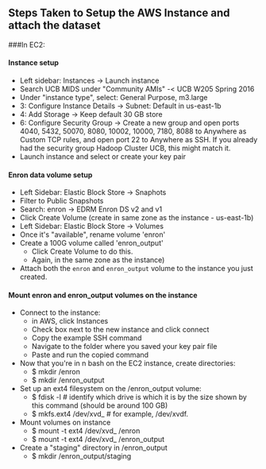 ## Steps Taken to Setup the AWS Instance and attach the dataset

###In EC2:

#### Instance setup
- Left sidebar: Instances -> Launch instance
- Search UCB MIDS under "Community AMIs" -< UCB W205 Spring 2016
- Under "instance type", select: General Purpose, m3.large
- 3: Configure Instance Details -> Subnet: Default in us-east-1b
- 4: Add Storage -> Keep default 30 GB store
- 6: Configure Security Group -> Create a new group and open ports 4040, 5432, 50070, 8080, 10002, 10000, 7180, 8088 to Anywhere as Custom TCP rules, and open port 22 to Anywhere as SSH. If you already had the security group Hadoop Cluster UCB, this might match it.
- Launch instance and select or create your key pair

#### Enron data volume setup
- Left Sidebar: Elastic Block Store -> Snaphots
- Filter to Public Snapshots
- Search: enron -> EDRM Enron DS v2 and v1
- Click Create Volume (create in same zone as the instance - us-east-1b)
- Left Sidebar: Elastic Block Store -> Volumes
- Once it's "available", rename volume 'enron'
- Create a 100G volume called 'enron_output' 
  - Click Create Volume to do this.
  - Again, in the same zone as the instance)
- Attach both the `enron` and `enron_output` volume to the instance you just created.

#### Mount enron and enron_output volumes on the instance
- Connect to the instance: 
  - in AWS, click Instances
  - Check box next to the new instance and click connect
  - Copy the example SSH command
  - Navigate to the folder where you saved your key pair file
  - Paste and run the copied command
- Now that you're in n bash on the EC2 instance, create directories:
  - $ mkdir /enron
  - $ mkdir /enron_output
- Set up an ext4 filesystem on the /enron_output volume:
  - $ fdisk -l # identify which drive is which it is by the size shown by this command (should be around 100 GB)
  - $ mkfs.ext4 /dev/xvd_ # for example, /dev/xvdf. 
- Mount volumes on instance
  - $ mount -t ext4 /dev/xvd_ /enron
  - $ mount -t ext4 /dev/xvd_ /enron_output
- Create a "staging" directory in /enron_output
  - $ mkdir /enron_output/staging



